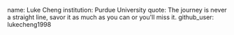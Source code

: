 name: Luke Cheng
institution: Purdue University
quote: The journey is never a straight line, savor it as much as you can or you'll miss it.
github_user: lukecheng1998